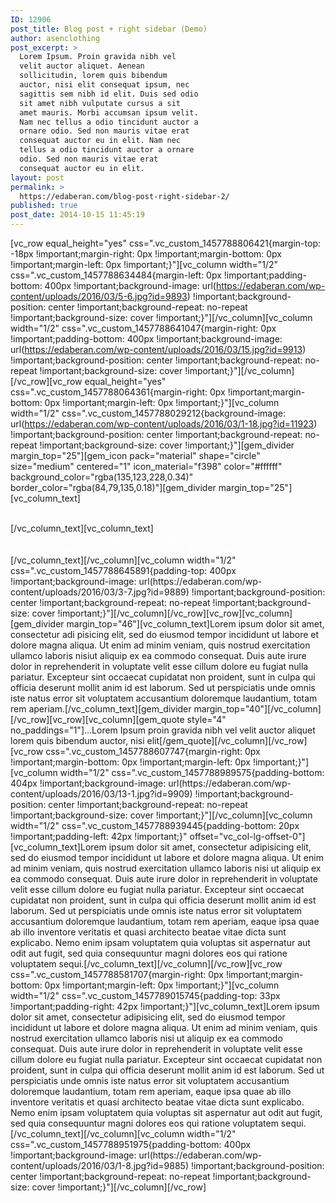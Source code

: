 ```yaml
---
ID: 12906
post_title: Blog post + right sidebar (Demo)
author: asenclothing
post_excerpt: >
  Lorem Ipsum. Proin gravida nibh vel
  velit auctor aliquet. Aenean
  sollicitudin, lorem quis bibendum
  auctor, nisi elit consequat ipsum, nec
  sagittis sem nibh id elit. Duis sed odio
  sit amet nibh vulputate cursus a sit
  amet mauris. Morbi accumsan ipsum velit.
  Nam nec tellus a odio tincidunt auctor a
  ornare odio. Sed non mauris vitae erat
  consequat auctor eu in elit. Nam nec
  tellus a odio tincidunt auctor a ornare
  odio. Sed non mauris vitae erat
  consequat auctor eu in elit.
layout: post
permalink: >
  https://edaberan.com/blog-post-right-sidebar-2/
published: true
post_date: 2014-10-15 11:45:19
---
```

[vc_row equal_height="yes" css=".vc_custom_1457788806421{margin-top: -18px !important;margin-right: 0px !important;margin-bottom: 0px !important;margin-left: 0px !important;}"][vc_column width="1/2" css=".vc_custom_1457788634484{margin-left: 0px !important;padding-bottom: 400px !important;background-image: url(https://edaberan.com/wp-content/uploads/2016/03/5-6.jpg?id=9893) !important;background-position: center !important;background-repeat: no-repeat !important;background-size: cover !important;}"][/vc_column][vc_column width="1/2" css=".vc_custom_1457788641047{margin-right: 0px !important;padding-bottom: 400px !important;background-image: url(https://edaberan.com/wp-content/uploads/2016/03/15.jpg?id=9913) !important;background-position: center !important;background-repeat: no-repeat !important;background-size: cover !important;}"][/vc_column][/vc_row][vc_row equal_height="yes" css=".vc_custom_1457788064361{margin-right: 0px !important;margin-bottom: 0px !important;margin-left: 0px !important;}"][vc_column width="1/2" css=".vc_custom_1457788029212{background-image: url(https://edaberan.com/wp-content/uploads/2016/03/1-18.jpg?id=11923) !important;background-position: center !important;background-repeat: no-repeat !important;background-size: cover !important;}"][gem_divider margin_top="25"][gem_icon pack="material" shape="circle" size="medium" centered="1" icon_material="f398" color="#ffffff" background_color="rgba(135,123,228,0.34)" border_color="rgba(84,79,135,0.18)"][gem_divider margin_top="25"][vc_column_text]
<div class="title-h4" style="text-align: center;"><span style="color: #ffffff;">dolor ipsum</span>
<span style="color: #ffffff;">dolor sit amet</span></div>
[/vc_column_text][vc_column_text]
<div style="text-align: center;"><span style="color: #ffffff;">Lorem ipsum dolor sit amet, consectetur adipisicing elit, sed do eiusmod tempor incididunt ut labore et dolore magna aliqua.</span></div>
[/vc_column_text][/vc_column][vc_column width="1/2" css=".vc_custom_1457788645891{padding-top: 400px !important;background-image: url(https://edaberan.com/wp-content/uploads/2016/03/3-7.jpg?id=9889) !important;background-position: center !important;background-repeat: no-repeat !important;background-size: cover !important;}"][/vc_column][/vc_row][vc_row][vc_column][gem_divider margin_top="46"][vc_column_text]Lorem ipsum dolor sit amet, consectetur adi pisicing elit, sed do eiusmod tempor incididunt ut labore et dolore magna aliqua. Ut enim ad minim veniam, quis nostrud exercitation ullamco laboris nisiut aliquip ex ea commodo consequat. Duis aute irure dolor in reprehenderit in voluptate velit esse cillum dolore eu fugiat nulla pariatur. Excepteur sint occaecat cupidatat non proident, sunt in culpa qui officia deserunt mollit anim id est laborum. Sed ut perspiciatis unde omnis iste natus error sit voluptatem accusantium doloremque laudantium, totam rem aperiam.[/vc_column_text][gem_divider margin_top="40"][/vc_column][/vc_row][vc_row][vc_column][gem_quote style="4" no_paddings="1"]...Lorem Ipsum proin gravida nibh vel velit auctor aliquet lorem quis bibendum auctor, nisi elit[/gem_quote][/vc_column][/vc_row][vc_row css=".vc_custom_1457788607747{margin-right: 0px !important;margin-bottom: 0px !important;margin-left: 0px !important;}"][vc_column width="1/2" css=".vc_custom_1457788989575{padding-bottom: 404px !important;background-image: url(https://edaberan.com/wp-content/uploads/2016/03/13-1.jpg?id=9909) !important;background-position: center !important;background-repeat: no-repeat !important;background-size: cover !important;}"][/vc_column][vc_column width="1/2" css=".vc_custom_1457788939445{padding-bottom: 20px !important;padding-left: 42px !important;}" offset="vc_col-lg-offset-0"][vc_column_text]Lorem ipsum dolor sit amet, consectetur adipisicing elit, sed do eiusmod tempor incididunt ut labore et dolore magna aliqua. Ut enim ad minim veniam, quis nostrud exercitation ullamco laboris nisi ut aliquip ex ea commodo consequat. Duis aute irure dolor in reprehenderit in voluptate velit esse cillum dolore eu fugiat nulla pariatur. Excepteur sint occaecat cupidatat non proident, sunt in culpa qui officia deserunt mollit anim id est laborum. Sed ut perspiciatis unde omnis iste natus error sit voluptatem accusantium doloremque laudantium, totam rem aperiam, eaque ipsa quae ab illo inventore veritatis et quasi architecto beatae vitae dicta sunt explicabo. Nemo enim ipsam voluptatem quia voluptas sit aspernatur aut odit aut fugit, sed quia consequuntur magni dolores eos qui ratione voluptatem sequi.[/vc_column_text][/vc_column][/vc_row][vc_row css=".vc_custom_1457788581707{margin-right: 0px !important;margin-bottom: 0px !important;margin-left: 0px !important;}"][vc_column width="1/2" css=".vc_custom_1457789015745{padding-top: 33px !important;padding-right: 42px !important;}"][vc_column_text]Lorem ipsum dolor sit amet, consectetur adipisicing elit, sed do eiusmod tempor incididunt ut labore et dolore magna aliqua. Ut enim ad minim veniam, quis nostrud exercitation ullamco laboris nisi ut aliquip ex ea commodo consequat. Duis aute irure dolor in reprehenderit in voluptate velit esse cillum dolore eu fugiat nulla pariatur. Excepteur sint occaecat cupidatat non proident, sunt in culpa qui officia deserunt mollit anim id est laborum. Sed ut perspiciatis unde omnis iste natus error sit voluptatem accusantium doloremque laudantium, totam rem aperiam, eaque ipsa quae ab illo inventore veritatis et quasi architecto beatae vitae dicta sunt explicabo. Nemo enim ipsam voluptatem quia voluptas sit aspernatur aut odit aut fugit, sed quia consequuntur magni dolores eos qui ratione voluptatem sequi.[/vc_column_text][/vc_column][vc_column width="1/2" css=".vc_custom_1457788951975{padding-bottom: 400px !important;background-image: url(https://edaberan.com/wp-content/uploads/2016/03/1-8.jpg?id=9885) !important;background-position: center !important;background-repeat: no-repeat !important;background-size: cover !important;}"][/vc_column][/vc_row]